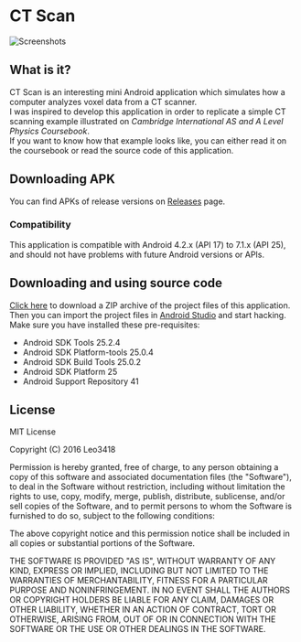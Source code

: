 # CT Scan

![Screenshots](https://cloud.githubusercontent.com/assets/14175175/21286812/eed5da02-c498-11e6-808a-d170b3367008.png)

## What is it?
CT Scan is an interesting mini Android application which simulates how a computer analyzes voxel data from a CT scanner.  
I was inspired to develop this application in order to replicate a simple CT scanning example illustrated on *Cambridge International AS and A Level Physics Coursebook*.  
If you want to know how that example looks like, you can either read it on the coursebook or read the source code of this application.

## Downloading APK
You can find APKs of release versions on [Releases](https://github.com/Leo3418/CTScan/releases) page.
### Compatibility
This application is compatible with Android 4.2.x (API 17) to 7.1.x (API 25), and should not have problems with future Android versions or APIs.

## Downloading and using source code
[Click here](https://github.com/Leo3418/CTScan/archive/master.zip) to download a ZIP archive of the project files of this application. Then you can import the project files in [Android Studio](https://developer.android.com/studio/index.html) and start hacking.  
Make sure you have installed these pre-requisites:
* Android SDK Tools 25.2.4
* Android SDK Platform-tools 25.0.4
* Android SDK Build Tools 25.0.2
* Android SDK Platform 25
* Android Support Repository 41

## License

MIT License  

Copyright (C) 2016 Leo3418  

Permission is hereby granted, free of charge, to any person obtaining a copy
of this software and associated documentation files (the "Software"), to deal
in the Software without restriction, including without limitation the rights
to use, copy, modify, merge, publish, distribute, sublicense, and/or sell
copies of the Software, and to permit persons to whom the Software is
furnished to do so, subject to the following conditions:

The above copyright notice and this permission notice shall be included in all
copies or substantial portions of the Software.

THE SOFTWARE IS PROVIDED "AS IS", WITHOUT WARRANTY OF ANY KIND, EXPRESS OR
IMPLIED, INCLUDING BUT NOT LIMITED TO THE WARRANTIES OF MERCHANTABILITY,
FITNESS FOR A PARTICULAR PURPOSE AND NONINFRINGEMENT. IN NO EVENT SHALL THE
AUTHORS OR COPYRIGHT HOLDERS BE LIABLE FOR ANY CLAIM, DAMAGES OR OTHER
LIABILITY, WHETHER IN AN ACTION OF CONTRACT, TORT OR OTHERWISE, ARISING FROM,
OUT OF OR IN CONNECTION WITH THE SOFTWARE OR THE USE OR OTHER DEALINGS IN THE
SOFTWARE.